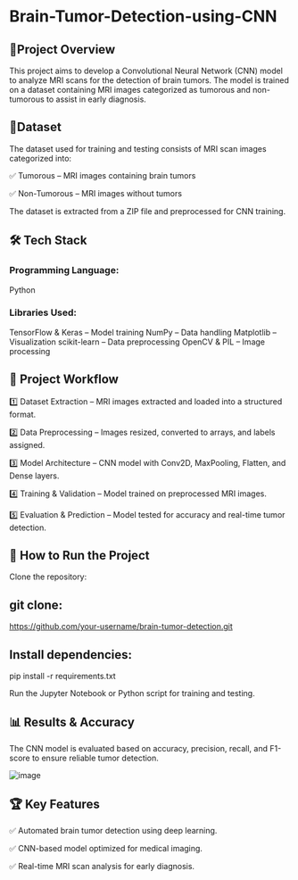 # Brain-Tumor-Detection-using-CNN
 ## 📌Project Overview
 
This project aims to develop a Convolutional Neural Network (CNN) model to analyze MRI scans for the detection of brain tumors. The model is trained on a dataset containing MRI images categorized as tumorous and non-tumorous to assist in early diagnosis.

## 📂Dataset
The dataset used for training and testing consists of MRI scan images categorized into:

✅ Tumorous – MRI images containing brain tumors

✅ Non-Tumorous – MRI images without tumors

The dataset is extracted from a ZIP file and preprocessed for CNN training.

## 🛠 Tech Stack
### Programming Language: 
Python
### Libraries Used:
TensorFlow & Keras – Model training
NumPy – Data handling
Matplotlib – Visualization
scikit-learn – Data preprocessing
OpenCV & PIL – Image processing
## 🔧 Project Workflow
1️⃣ Dataset Extraction – MRI images extracted and loaded into a structured format.

2️⃣ Data Preprocessing – Images resized, converted to arrays, and labels assigned.

3️⃣ Model Architecture – CNN model with Conv2D, MaxPooling, Flatten, and Dense layers.

4️⃣ Training & Validation – Model trained on preprocessed MRI images.

5️⃣ Evaluation & Prediction – Model tested for accuracy and real-time tumor detection.

## 🚀 How to Run the Project
Clone the repository:

## git clone:

https://github.com/your-username/brain-tumor-detection.git

## Install dependencies:

pip install -r requirements.txt

Run the Jupyter Notebook or Python script for training and testing.

## 📊 Results & Accuracy
The CNN model is evaluated based on accuracy, precision, recall, and F1-score to ensure reliable tumor detection.

![image](https://github.com/user-attachments/assets/c3cde3bc-299f-4967-9092-8d88446b2a6b)


## 🏆 Key Features
✅ Automated brain tumor detection using deep learning.

✅ CNN-based model optimized for medical imaging.

✅ Real-time MRI scan analysis for early diagnosis.
